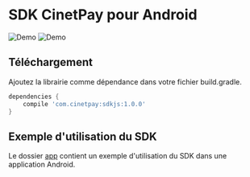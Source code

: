 # SDK CinetPay pour Android

<img alt="Demo" src="https://imgur.com/NUlUAIt.png" /> <img alt="Demo" src="https://imgur.com/NUlUAIt.png" />

## Téléchargement

Ajoutez la librairie comme dépendance dans votre fichier build.gradle.

```groovy
dependencies {
    compile 'com.cinetpay:sdkjs:1.0.0'
}
```

## Exemple d'utilisation du SDK

Le dossier [app](https://github.com/cinetpay/cinetpay-android-sdkjs/tree/master/app) contient un exemple d'utilisation du SDK dans une application Android.